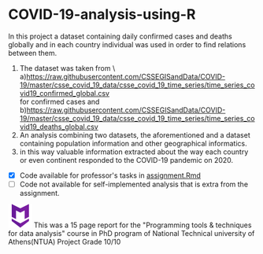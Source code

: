 # COVID-19-analysis-using-R
In this project a dataset containing daily confirmed cases and deaths globally and in each country individual was used in order to find relations between them.
1. The dataset was taken from \ 
a)https://raw.githubusercontent.com/CSSEGISandData/COVID-19/master/csse_covid_19_data/csse_covid_19_time_series/time_series_covid19_confirmed_global.csv \
for confirmed cases and b)https://raw.githubusercontent.com/CSSEGISandData/COVID-19/master/csse_covid_19_data/csse_covid_19_time_series/time_series_covid19_deaths_global.csv
3. An analysis combining two datasets, the aforementioned and a dataset containing population information and other geographical informatics.
4. in this way valuable information extracted about the way each country or even continent responded to the COVID-19 pandemic on 2020.  
- [x] Code available for professor's tasks in [assignment.Rmd](assignment.Rmd)  
- [ ] Code not available for self-implemented analysis that is extra from the assignment.  

![alt text](https://github.com/adam-p/markdown-here/raw/master/src/common/images/icon48.png "Logo Title Text 1")
This was a 15 page report for the "Programming tools & techniques for data analysis" course in PhD program of National Technical university of Athens(NTUA)
Project Grade 10/10
